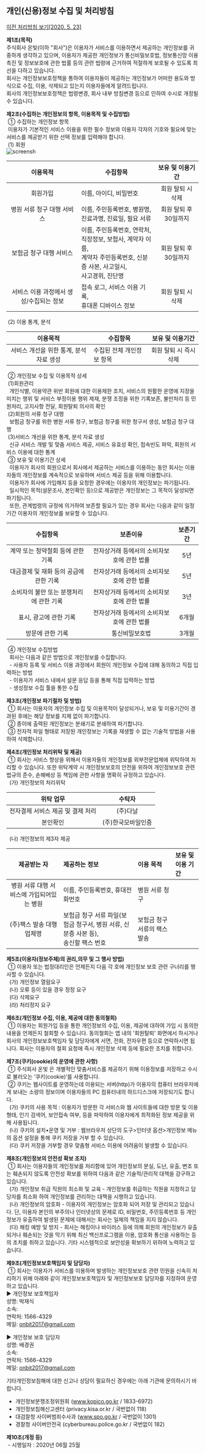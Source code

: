## 개인(신용)정보 수집 및 처리방침 
[이전 처리방침 보기[2020. 5. 23]](https://onvit.github.io/terms/step1)

**제1조(목적)**  
  주식회사 온빛(이하 "회사")은 이용자가 서비스를 이용하면서 제공하는 개인정보를 귀중하게 생각하고 있으며, 이용자가 제공한 개인정보가 통신비밀보호법, 정보통신망 이용촉진 및 정보보호에 관한 법률 등의 관련 법령에 근거하여 적절하게 보호될 수 있도록 최선을 다하고 있습니다.  
 회사는 개인정보보호정책을 통하여 이용자들이 제공하는 개인정보가 어떠한 용도와 방식으로 수집, 이용, 삭제되고 있는지 이용자들에게 알려드립니다.  
 회사의 개인정보보호정책은 법령변경, 회사 내부 방침변경 등으로 인하여 수시로 개정될 수 있습니다.  

**제2조(수집하는 개인정보의 항목, 이용목적 및 수집방법)**  
  &nbsp;① 수집하는 개인정보 항목  
  &nbsp;이용자가 기본적인 서비스 이용을 위한 필수 정보와 이용자 각자의 기호와 필요에 맞는 서비스를 제공받기 위한 선택 정보를 입력해야 합니다.  
  &nbsp;(1) 회원  
  ![screensh](https://onvit.github.io/termsImg01.png)



  | 이용목적                   | 수집항목                             | 보유 및 이용기간          |
  | :------------------------: | ------------------------------------ | :-----------------------: |
  | 회원가입                   | 이름, 아이디, 비밀번호               | 회원 탈퇴 시 삭제         |
  | 병원 서류 청구 대행 서비스 | 이름, 주민등록번호, 병원명,<br> 진료과명, 진료일, 필요 서류      | 회원 탈퇴 후 30일까지 |
  | 보험금 청구 대행 서비스    | 이름, 주민등록번호, 연락처,<br> 직장정보, 보험사, 계약자 이름,<br> 계약자 주민등록번호, 신분증 사본, 사고일시,<br> 사고경위, 진단명 | 회원 탈퇴 후 30일까지 |
  | 서비스 이용 과정에서 생성/수집되는 정보 | 접속 로그, 서비스 이용 기록,<br> 휴대폰 디바이스 정보 | 회원 탈퇴 시 삭제 |

  &nbsp;(2) 이용 통계, 분석  

  | 이용목적                   | 수집항목                             | 보유 및 이용기간          |
  | :------------------------: | ------------------------------------ | :-----------------------: |
  | 서비스 개선을 위한 통계, 분석 자료 생성 | 수집된 전체 개인정보 항목 | 회원 탈퇴 시 즉시 삭제  |

  &nbsp;② 개인정보 수집 및 이용목적 상세  
  &nbsp;(1)회원관리  
  &nbsp;&nbsp;개인식별, 이용약관 위반 회원에 대한 이용제한 조치, 서비스의 원활한 운영에 지장을 미치는 행위 및 서비스 부정이용 행위 제재, 분쟁 조정을 위한 기록보존, 불만처리 등 민원처리, 고지사항 전달, 회원탈퇴 의사의 확인  
  &nbsp;(2)회원의 서류 청구 대행  
  &nbsp;&nbsp;보험금 청구를 위한 병원 서류 청구, 보험금 청구를 위한 청구서 생성, 보험금 청구 대행  
  &nbsp;(3)서비스 개선을 위한 통계, 분석 자료 생성  
  &nbsp;&nbsp;신규 서비스 개발 및 맞춤 서비스 제공, 서비스 유효성 확인, 접속빈도 파악, 회원의 서비스 이용에 대한 통계  
  &nbsp;③ 보유 및 이용기간 상세  
  &nbsp;&nbsp;이용자가 회사의 회원으로서 회사에서 제공하는 서비스를 이용하는 동안 회사는 이용자들의 개인정보를 계속적으로 보유하며 서비스 제공 등을 위해 이용합니다.  
  &nbsp;&nbsp;이용자가 회사에 가입해지 등을 요청한 경우에는 이용자의 개인정보는 파기됩니다.  
  &nbsp;&nbsp;일시적인 목적(설문조사, 본인확인 등)으로 제공받은 개인정보는 그 목적이 달성되면 파기됩니다.  
  &nbsp;&nbsp;또한, 관계법령의 규정에 의거하여 보존할 필요가 있는 경우 회사는 다음과 같이 일정기간 이용자의 개인정보를 보유할 수 있습니다.  

  | 수집항목                                | 보존이유                                   | 보존기간          |
  | :-------------------------------------: | :----------------------------------------: | :---------------: |
  | 계약 또는 청약철회 등에 관한 기록       | 전자상거래 등에서의 소비자보호에 관한 법률 | 5년               |
  | 대금결제 및 재화 등의 공급에 관한 기록  | 전자상거래 등에서의 소비자보호에 관한 법률 | 5년               |
  | 소비자의 불만 또는 분쟁처리에 관한 기록 | 전자상거래 등에서의 소비자보호에 관한 법률 | 3년               |
  | 표시, 광고에 관한 기록                  | 전자상거래 등에서의 소비자보호에 관한 법률 | 6개월             |
  | 방문에 관한 기록                        | 통신비밀보호법                             | 3개월             |

  &nbsp;④ 개인정보 수집방법  
  &nbsp;&nbsp;회사는 다음과 같은 방법으로 개인정보를 수집합니다.  
  &nbsp;&nbsp;- 사용자 등록 및 서비스 이용 과정에서 회원이 개인정보 수집에 대해 동의하고 직접 입력하는 방법  
  &nbsp;&nbsp;- 이용자가 서비스 내에서 설문 응답 등을 통해 직접 입력하는 방법  
  &nbsp;&nbsp;- 생성정보 수집 툴을 통한 수집  

**제3조(개인정보 파기절차 및 방법)**  
  &nbsp;① 회사는 이용자의 개인정보 수집 및 이용목적이 달성되거나, 보유 및 이용기간이 경과된 후에는 해당 정보를 지체 없이 파기합니다.  
  &nbsp;② 종이에 출력된 개인정보는 분쇄기로 분쇄하여 파기합니다.  
  &nbsp;③ 전자적 파일 형태로 저장된 개인정보는 기록을 재생할 수 없는 기술적 방법을 사용하여 삭제합니다.  

**제4조(개인정보 처리위탁 및 제공)**  
  &nbsp;① 회사는 서비스 향상을 위해서 이용자들의 개인정보를 외부전문업체에 위탁하여 처리할 수 있습니다. 또한 위탁계약 시 개인정보보호의 안전을 위하여 개인정보보호 관련 법규의 준수, 손해배상 등 책임에 관한 사항을 명확히 규정하고 있습니다.  
  &nbsp;&nbsp;(가) 개인정보의 처리위탁  

  | 위탁 업무                         | 수탁자             |
  | :-------------------------------: | :----------------: |
  | 전자결제 서비스 제공 및 결제 처리 | (주)다날           |
  | 본인확인                          | (주)한국모바일인증 |

  &nbsp;&nbsp;(나) 개인정보의 제3자 제공  

  | 제공받는 자                               | 제공하는 정보                    | 이용 목적      | 보유 및 이용 기간 |
  | :---------------------------------------: | :------------------------------- | :------------- | :---------------- |
  | 병원 서류 대행 서비스에 가입되어있는 병원 | 이름, 주민등록번호, 휴대전화번호 | 병원 서류 청구 |                   |
  | (주)팩스 발송 대행 업체명                 | 보험금 청구 서류 파일(보험금 청구서, 병원 서류, 신분증 사본 등),<br> 송신할 팩스 번호 | 보험금 청구 서류의 팩스 발송 | |

**제5조(이용자(정보주체)의 권리,의무 및 그 행사 방법)**  
  &nbsp;① 이용자 또는 법정대리인은 언제든지 다음 각 호에 개인정보 보호 관련 구너리를 행사할 수 있습니다.  
  &nbsp;&nbsp;(가) 개인정보 열람요구  
  &nbsp;&nbsp;(나) 오류 등이 있을 경우 정정 요구  
  &nbsp;&nbsp;(다) 삭제요구  
  &nbsp;&nbsp;(라) 처리정지 요구  

**제6조(개인정보 수집, 이용, 제공에 대한 동의철회)**  
  &nbsp;① 이용자는 회원가입 등을 통한 개인정보의 수집, 이용, 제공에 대하여 가입 시 동의한 내용을 언제든지 철회할 수 있습니다. 동의철회는 앱 내의 '회원탈퇴' 화면에서 하시거나 회사의 개인정보보호책임자 및 담당자에게 서면, 전화, 전자우편 등으로 연락하시면 됩니다. 회사는 이용자의 철회 요청에 즉시 개인정보 삭제 등에 필요한 조치를 취합니다.  

**제7조(쿠키(cookie)의 운영에 관한 사항)**  
  &nbsp;① 주식회사 온빛 은 개별적인 맞춤서비스를 제공하기 위해 이용정보를 저장하고 수시로 불러오는 ‘쿠키(cookie)’를 사용합니다.  
  &nbsp;② 쿠키는 웹사이트를 운영하는데 이용되는 서버(http)가 이용자의 컴퓨터 브라우저에게 보내는 소량의 정보이며 이용자들의 PC 컴퓨터내의 하드디스크에 저장되기도 합니다.  
  &nbsp;&nbsp;(가) 쿠키의 사용 목적 : 이용자가 방문한 각 서비스와 웹 사이트들에 대한 방문 및 이용형태, 인기 검색어, 보안접속 여부, 등을 파악하여 이용자에게 최적화된 정보 제공을 위해 사용됩니다.  
  &nbsp;&nbsp;(나) 쿠키의 설치•운영 및 거부 : 웹브라우저 상단의 도구>인터넷 옵션>개인정보 메뉴의 옵션 설정을 통해 쿠키 저장을 거부 할 수 있습니다.  
  &nbsp;&nbsp;(다) 쿠키 저장을 거부할 경우 맞춤형 서비스 이용에 어려움이 발생할 수 있습니다.  

**제8조(개인정보의 안전성 확보 조치)**  
  &nbsp;① 회사는 이용자들의 개인정보를 처리함에 있어 개인정보의 분실, 도난, 유출, 변조 또는 훼손되지 않도록 안전성 확보를 위하여 다음과 같은 기술적/관리적 대책을 강구하고 있습니다.  
  &nbsp;&nbsp;(가) 개인정보 취급 직원의 최소화 및 교육 - 개인정보를 취급하는 직원을 지정하고 담당자를 최소화 하여 개인정보를 관리하는 대책을 시행하고 있습니다.  
  &nbsp;&nbsp;(나) 개인정보의 암호화 - 이용자의 개인정보는 암호화 되어 저장 및 관리되고 있습니다. 단, 이용자 본인의 부주의나 인터넷상의 문제로 ID, 비밀번호, 주민등록번호 등 개인정보가 유출하여 발생된 문제에 대해서는 회사는 일체의 책임을 지지 않습니다.  
  &nbsp;&nbsp;(다) 해킹 예방 및 방지 - 회사는 해킹이나 바이러스 등에 의해 회원의 개인정보가 유출되거나 훼손되는 것을 막기 위해 최신 백신프로그램을 이용, 암호화 통신을 사용하는 등의 조치를 취하고 있습니다. 기타 시스템적으로 보안성을 확보하기 위하여 노력하고 있습니다.  

**제9조(개인정보보호책임자 및 담당자)**  
  &nbsp;① 회사는 이용자가 서비스를 이용하며 발생하는 개인정보보호 관련 민원을 신속히 처리하기 위해 아래와 같이 개인정보보호책임자 및 개인정보보호 담당자를 지정하여 운영하고 있습니다.  
▶ 개인정보 보호책임자  
성명: 박재식  
소속:  
연락처: 1566-4329  
메일: onbit2017@gmail.com  

▶ 개인정보 보호 담당자  
성명: 배경권  
소속:  
연락처: 1566-4329  
메일: onbit2017@gmail.com  

기타개인정보침해에 대한 신고나 상담이 필요하신 경우에는 아래 기관에 문의하시기 바랍니다.  
- 개인정보분쟁조정위원회 (www.kopico.go.kr / 1833-6972)  
- 개인정보침해신고센터 (privacy.kisa.or.kr / 국번없이 118)  
- 대검찰청 사이버범죄수사과 (www.spo.go.kr / 국번없이 1301)  
- 경찰청 사이버안전국 (cyberbureau.police.go.kr / 국번없이 182)  

**제10조(개정 등)**<br> 
  &nbsp;- 시행일자 : 2020년 06월 25월
